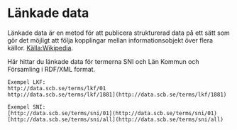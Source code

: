 # Länkade data
Länkade data är en metod för att publicera strukturerad data på ett sätt som gör det möjligt att följa kopplingar mellan informationsobjekt över flera källor. [Källa:Wikipedia](https://sv.wikipedia.org/wiki/L%C3%A4nkade_data] "Källa").

Här hittar du länkade data för termerna SNI och Län Kommun och Församling i RDF/XML format.

```
Exempel LKF:
http://data.scb.se/terms/lkf/01
http://data.scb.se/terms/lkf/1881](http://data.scb.se/terms/lkf/1881)

Exempel SNI:
[http://data.scb.se/terms/sni/01](http://data.scb.se/terms/sni/01)
[http://data.scb.se/terms/sni/all](http://data.scb.se/terms/sni/all)

```
<!--stackedit_data:
eyJoaXN0b3J5IjpbMTAwMjkwODY1MSwyMDIwNTk4NDIwXX0=
-->